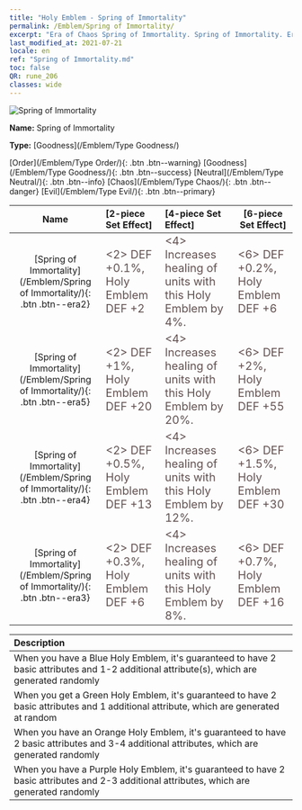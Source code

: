 ```yaml
---
title: "Holy Emblem - Spring of Immortality"
permalink: /Emblem/Spring of Immortality/
excerpt: "Era of Chaos Spring of Immortality. Spring of Immortality. Era of Chaos Holy Emblem Spring of Immortality. Era of Chaos Goodness Spring of Immortality"
last_modified_at: 2021-07-21
locale: en
ref: "Spring of Immortality.md"
toc: false
QR: rune_206
classes: wide
---
```


  ![Spring of Immortality](/images/r/rune_icon_206.png)

 **Name:** Spring of Immortality

 **Type:** [Goodness](/Emblem/Type Goodness/)

  [Order](/Emblem/Type Order/){: .btn .btn--warning}   [Goodness](/Emblem/Type Goodness/){: .btn .btn--success}   [Neutral](/Emblem/Type Neutral/){: .btn .btn--info}   [Chaos](/Emblem/Type Chaos/){: .btn .btn--danger}   [Evil](/Emblem/Type Evil/){: .btn .btn--primary} 

  |  Name    | [2-piece Set Effect] | [4-piece Set Effect] | [6-piece Set Effect]  | 
  |:-----------------------:|:-------------------|:-----------------|----------------| 
  | [Spring of Immortality](/Emblem/Spring of Immortality/){: .btn .btn--era2} | <span style="color: #645252;font-size:20px">&lt;2&gt; DEF +0.1%, Holy Emblem DEF +2</span> | <span style="color: #645252;font-size:20px">&lt;4&gt; Increases healing of units with this Holy Emblem by 4%.</span> | <span style="color: #645252;font-size:20px">&lt;6&gt; DEF +0.2%, Holy Emblem DEF +6</span> | 
  | [Spring of Immortality](/Emblem/Spring of Immortality/){: .btn .btn--era5} | <span style="color: #645252;font-size:20px">&lt;2&gt; DEF +1%, Holy Emblem DEF +20</span> | <span style="color: #645252;font-size:20px">&lt;4&gt; Increases healing of units with this Holy Emblem by 20%.</span> | <span style="color: #645252;font-size:20px">&lt;6&gt; DEF +2%, Holy Emblem DEF +55</span> | 
  | [Spring of Immortality](/Emblem/Spring of Immortality/){: .btn .btn--era4} | <span style="color: #645252;font-size:20px">&lt;2&gt; DEF +0.5%, Holy Emblem DEF +13</span> | <span style="color: #645252;font-size:20px">&lt;4&gt; Increases healing of units with this Holy Emblem by 12%.</span> | <span style="color: #645252;font-size:20px">&lt;6&gt; DEF +1.5%, Holy Emblem DEF +30</span> | 
  | [Spring of Immortality](/Emblem/Spring of Immortality/){: .btn .btn--era3} | <span style="color: #645252;font-size:20px">&lt;2&gt; DEF +0.3%, Holy Emblem DEF +6</span> | <span style="color: #645252;font-size:20px">&lt;4&gt; Increases healing of units with this Holy Emblem by 8%.</span> | <span style="color: #645252;font-size:20px">&lt;6&gt; DEF +0.7%, Holy Emblem DEF +16</span> | 

  |         Description            | 
  |:-------------------------------|
  | When you have a Blue Holy Emblem, it's guaranteed to have 2 basic attributes and 1-2 additional attribute(s), which are generated randomly |
  | When you get a Green Holy Emblem, it's guaranteed to have 2 basic attributes and 1 additional attribute, which are generated at random |
  | When you have an Orange Holy Emblem, it's guaranteed to have 2 basic attributes and 3-4 additional attributes, which are generated randomly |
  | When you have a Purple Holy Emblem, it's guaranteed to have 2 basic attributes and 2-3 additional attributes, which are generated randomly |
